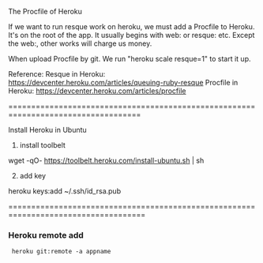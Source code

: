 The Procfile of Heroku

If we want to run resque work on heroku, we must add a Procfile to Heroku. 
It's on the root of the app. It usually begins with   web:  or resque:  etc.
Except the web:, other works will charge us money.
 
When upload Procfile by git. We run "heroku scale resque=1" to start it up. 

Reference: 
Resque in Heroku: https://devcenter.heroku.com/articles/queuing-ruby-resque
Procfile in Heroku: https://devcenter.heroku.com/articles/procfile

===================================================================================

Install Heroku in Ubuntu

1. install toolbelt
  
  wget -qO- https://toolbelt.heroku.com/install-ubuntu.sh | sh

2. add key

  heroku keys:add ~/.ssh/id_rsa.pub

====================================================================================

### Heroku remote add

```
 heroku git:remote -a appname
```
